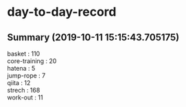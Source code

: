 # day-to-day-record  
## Summary  (2019-10-11 15:15:43.705175)  
basket : 110  
core-training : 20  
hatena : 5  
jump-rope : 7  
qiita : 12  
strech : 168  
work-out : 11  

